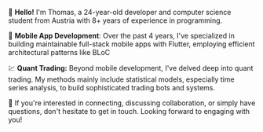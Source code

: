 👋 **Hello!** I'm Thomas, a 24-year-old developer and computer science student from Austria with 8+ years of experience in programming.

📱 **Mobile App Development**: Over the past 4 years, I've specialized in building maintainable full-stack mobile apps with Flutter, employing efficient architectural patterns like BLoC 

💹 **Quant Trading:** Beyond mobile development, I've delved deep into quant trading. My methods mainly include statistical models, especially time series analysis, to build sophisticated trading bots and systems.

🤝 If you're interested in connecting, discussing collaboration, or simply have questions, don't hesitate to get in touch. Looking forward to engaging with you!

